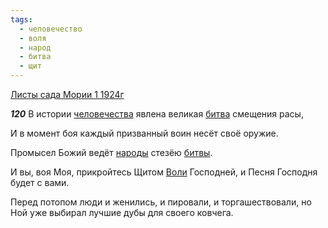 ```yaml
---
tags:
  - человечество
  - воля
  - народ
  - битва
  - щит
---
```


[Листы сада Мории 1 1924г](https://127.0.0.1:4002/agni/1924)

___120___
В истории [человечества](../../../tags/#человечество) явлена великая [битва](../../../tags/#битва) смещения расы,   

И в момент боя каждый призванный воин несёт своё оружие.   

Промысел Божий ведёт [народы](../../../tags/#народ) стезёю [битвы](../../../tags/#битва).   

И вы, воя Моя, прикройтесь Щитом [Воли](../../../tags/#воля) Господней, и Песня Господня будет с вами.   

Перед потопом люди и женились, и пировали, и торгашествовали, но Ной уже выбирал лучшие дубы для своего ковчега.   

